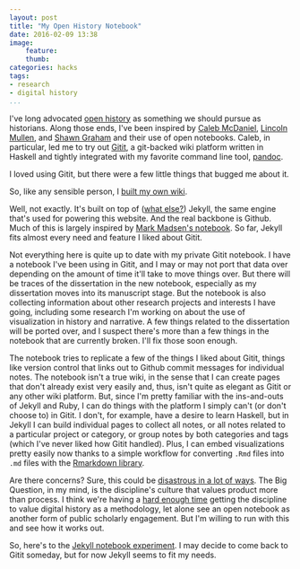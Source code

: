 ```yaml
---
layout: post
title: "My Open History Notebook"
date: 2016-02-09 13:38
image: 
    feature: 
    thumb: 
categories: hacks 
tags: 
- research
- digital history
...
```


I've long advocated [open history](http://www.jasonheppler.org/2008/11/08/open-source-scholarship-and-why-history-should-be-open-source/) as something we should pursue as historians. Along those ends, I've been inspired by [Caleb McDaniel](http://wiki.wcaleb.rice.edu), [Lincoln Mullen](http://notebook.lincolnmullen.com), and [Shawn Graham](http://electricarchaeology.ca/2015/10/06/an-elegant-open-notebook/) and their use of open notebooks. Caleb, in particular, led me to try out [Gitit](http://gitit.net), a git-backed wiki platform written in Haskell and tightly integrated with my favorite command line tool, [pandoc](http://pandoc.org).

I loved using Gitit, but there were a few little things that bugged me about it.

So, like any sensible person, I [built my own wiki](http://notebook.jasonheppler.org).

Well, not exactly. It's built on top of ([what else?](https://jasonheppler.org/2011/04/19/migrating-to-jekyll/)) Jekyll, the same engine that's used for powering this website. And the real backbone is Github. Much of this is largely inspired by [Mark Madsen's notebook](http://notebook.madsenlab.org). So far, Jekyll fits almost every need and feature I liked about Gitit.

Not everything here is quite up to date with my private Gitit notebook. I have a notebook I've been using in Gitit, and I may or may not port that data over depending on the amount of time it'll take to move things over. But there will be traces of the dissertation in the new notebook, especially as my dissertation moves into its manuscript stage. But the notebook is also collecting information about other research projects and interests I have going, including some research I'm working on about the use of visualization in history and narrative. A few things related to the dissertation will be ported over, and I suspect there's more than a few things in the notebook that are currently broken. I'll fix those soon enough. 

The notebook tries to replicate a few of the things I liked about Gitit, things like version control that links out to Github commit messages for individual notes. The notebook isn't a true wiki, in the sense that I can create pages that don't already exist very easily and, thus, isn't quite as elegant as Gitit or any other wiki platform. But, since I'm pretty familiar with the ins-and-outs of Jekyll and Ruby, I can do things with the platform I simply can't (or don't choose to) in Gitit. I don't, for example, have a desire to learn Haskell, but in Jekyll I can build individual pages to collect all notes, or all notes related to a particular project or category, or group notes by both categories and tags (which I've never liked how Gitit handled). Plus, I can embed visualizations pretty easily now thanks to a simple workflow for converting `.Rmd` files into `.md` files with the [Rmarkdown library](http://rmarkdown.rstudio.com). 

Are there concerns? Sure, this could be [disastrous in a lot of ways](http://chronicle.com/blogs/profhacker/fork-the-academy/48935). The Big Question, in my mind, is the discipline's culture that values product more than process. I think we're having a [hard enough time](https://jasonheppler.org/2012/01/22/redefining_scholarship_in_the_digital_age/) getting the discipline to value digital history as a methodology, let alone see an open notebook as another form of public scholarly engagement. But I'm willing to run with this and see how it works out.

So, here's to the [Jekyll notebook experiment](http://notebook.jasonheppler.org). I may decide to come back to Gitit someday, but for now Jekyll seems to fit my needs.
